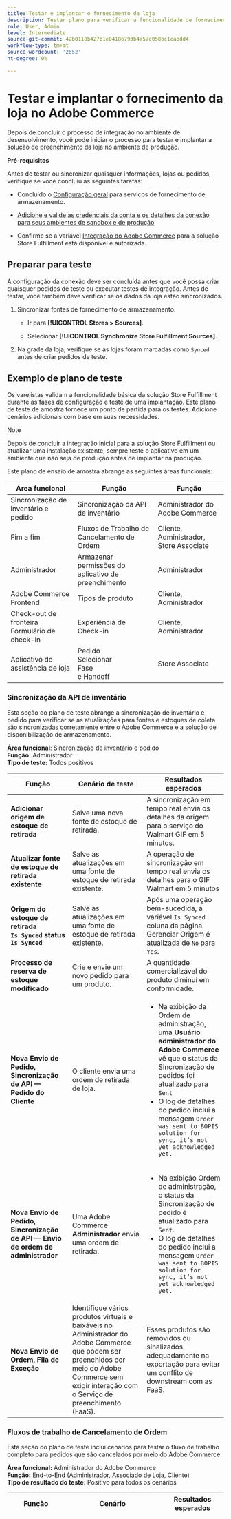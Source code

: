 ```yaml
---
title: Testar e implantar o fornecimento da loja
description: Testar plano para verificar a funcionalidade de fornecimento de armazenamento. Os testes abrangem a API de Sincronização de inventário, o fluxo de trabalho de preenchimento completo para pedidos cancelados, o gerenciamento de usuários do aplicativo Store Fulfillment e a experiência de Check-in do cliente.
role: User, Admin
level: Intermediate
source-git-commit: 42b0118b427b1e04186793b4a57c058bc1cabdd4
workflow-type: tm+mt
source-wordcount: '2652'
ht-degree: 0%

---
```



# Testar e implantar o fornecimento da loja no Adobe Commerce

Depois de concluir o processo de integração no ambiente de desenvolvimento, você pode iniciar o processo para testar e implantar a solução de preenchimento da loja no ambiente de produção.

**Pré-requisitos**

Antes de testar ou sincronizar quaisquer informações, lojas ou pedidos, verifique se você concluiu as seguintes tarefas:

- Concluído o [Configuração geral](enable-general.md) para serviços de fornecimento de armazenamento.

- [Adicione e valide as credenciais da conta e os detalhes da conexão para seus ambientes de sandbox e de produção](connect-set-up-service.md#configure-store-fulfillment-account-credentials)

- Confirme se a variável [Integração do Adobe Commerce](connect-set-up-service.md#configure-store-fulfillment-account-credentials) para a solução Store Fulfillment está disponível e autorizada.

## Preparar para teste

A configuração da conexão deve ser concluída antes que você possa criar quaisquer pedidos de teste ou executar testes de integração. Antes de testar, você também deve verificar se os dados da loja estão sincronizados.

1. Sincronizar fontes de fornecimento de armazenamento.

   - Ir para **[!UICONTROL Stores > Sources]**.

   - Selecionar **[!UICONTROL Synchronize Store Fulfillment Sources]**.

1. Na grade da loja, verifique se as lojas foram marcadas como `Synced` antes de criar pedidos de teste.

## Exemplo de plano de teste

Os varejistas validam a funcionalidade básica da solução Store Fulfillment durante as fases de configuração e teste de uma implantação. Este plano de teste de amostra fornece um ponto de partida para os testes. Adicione cenários adicionais com base em suas necessidades.

>[!NOTE]
>
>Depois de concluir a integração inicial para a solução Store Fulfillment ou atualizar uma instalação existente, sempre teste o aplicativo em um ambiente que não seja de produção antes de implantar na produção.

Este plano de ensaio de amostra abrange as seguintes áreas funcionais:

| Área funcional | Função | Função |
|-------------------------------------|------------------------------------------|----------------------------------|
| Sincronização de inventário e pedido | Sincronização da API de inventário | Administrador do Adobe Commerce |
| Fim a fim | Fluxos de Trabalho de Cancelamento de Ordem | Cliente, Administrador, Store Associate |
| Administrador | Armazenar permissões do aplicativo de preenchimento | Administrador |
| Adobe Commerce Frontend | Tipos de produto | Cliente, Administrador |
| Check-out de fronteira</br>Formulário de check-in | Experiência de Check-in | Cliente, Administrador |
| Aplicativo de assistência de loja | Pedido</br>Selecionar</br>Fase</br>e Handoff | Store Associate |

### Sincronização da API de inventário

Esta seção do plano de teste abrange a sincronização de inventário e pedido para verificar se as atualizações para fontes e estoques de coleta são sincronizadas corretamente entre o Adobe Commerce e a solução de disponibilização de armazenamento.

**Área funcional**: Sincronização de inventário e pedido</br>
**Função:** Administrador</br>
**Tipo de teste:** Todos positivos

<table>
<thead>
<tr>
<th>Função</th>
<th>Cenário de teste</th>
<th>Resultados esperados</th>
</tr>
</thead>
<tbody>
<tr>
<td><strong>Adicionar origem de estoque de retirada</strong></td>
<td>Salve uma nova fonte de estoque de retirada.</td>
<td>A sincronização em tempo real envia os detalhes da origem para o serviço do Walmart GIF em 5 minutos.</td>
</tr>
<tr>
<td><strong>Atualizar fonte de estoque de retirada existente</strong></td>
<td>Salve as atualizações em uma fonte de estoque de retirada existente.</td>
<td>A operação de sincronização em tempo real envia os detalhes para o GIF Walmart em 5 minutos</td>
</tr>
<tr>
<td><strong>Origem do estoque de retirada</br><code>Is Synced</code> status</br><code>Is Synced</code></strong></td>
<td>Salve as atualizações em uma fonte de estoque de retirada existente.</td>
<td>Após uma operação bem-sucedida, a variável <code>Is Synced</code> coluna da página Gerenciar Origem é atualizada de <code>No</code> para <code>Yes</code>.</td>
</tr>
<tr>
<td><strong>Processo de reserva de estoque modificado</strong></td>
<td>Crie e envie um novo pedido para um produto.</td>
<td>A quantidade comercializável do produto diminui em conformidade.</td>
</tr>
<tr>
<td><strong>Nova Envio de Pedido, Sincronização de API — Pedido do Cliente</strong></td>
<td>O cliente envia uma ordem de retirada de loja.</td>
<td><ul><li>Na exibição da Ordem de administração, uma <strong>Usuário administrador do Adobe Commerce</strong> vê que o status da Sincronização de pedidos foi atualizado para <code>Sent</code></li><li>O log de detalhes do pedido inclui a mensagem <code>Order was sent to BOPIS solution for sync, it’s not yet acknowledged yet.</code></li></ul></td>
</tr>
<tr>
<td><strong>Nova Envio de Pedido, Sincronização de API — Envio de ordem de administrador</strong></td>
<td>Uma Adobe Commerce <strong>Administrador</strong> envia uma ordem de retirada.</td>
<td><ul><li>Na exibição Ordem de administração, o status da Sincronização de pedido é atualizado para <code>Sent</code>.</li><li>O log de detalhes do pedido inclui a mensagem <code>Order was sent to BOPIS solution for sync, it’s not yet acknowledged yet.</code></li></ul></td>
</tr>
<tr>
<td><strong>Nova Envio de Ordem, Fila de Exceção<strong></td>
<td>Identifique vários produtos virtuais e baixáveis no Administrador do Adobe Commerce que podem ser preenchidos por meio do Adobe Commerce sem exigir interação com o Serviço de preenchimento (FaaS).</td>
<td>Esses produtos são removidos ou sinalizados adequadamente na exportação para evitar um conflito de downstream com as FaaS.</td>
</tr>
</tbody>
</table>

### Fluxos de trabalho de Cancelamento de Ordem

Esta seção do plano de teste inclui cenários para testar o fluxo de trabalho completo para pedidos que são cancelados por meio do Adobe Commerce.

**Área funcional:** Administrador do Adobe Commerce</br>
**Função:** End-to-End (Administrador, Associado de Loja, Cliente)</br>
**Tipo de resultado do teste:** Positivo para todos os cenários

<table style="table-layout:fixed">
<tr>
<th>Função</th>
<th>Cenário</th>
<th>Resultados esperados</th>
</tr>
<tr>
<td><strong>Cancelamento de pedido completo</strong></td>
<td><ol>
<li>Colocar pedido.</li>
<li>Aguarde até que a ordem seja sincronizada.</li>
<li>Verifique o recebimento de criação de fatura (se autorizar e capturar) de email de fatura.</li>
<li>Criar Aviso de Crédito com todos os produtos solicitados na exibição NFF.</li>
</ol>
</td>
<td>
<ul>
<td>
<li>Histórico de pedidos atualizado com <code>We refunded $X online. Transaction ID: transactionID</code> e <code>Received Cancel acknowledgment from the BOPIS solution.</code></li>
<li>O status do pedido é <code>Closed</code>. (Definimos a REVISÃO DE PAGAMENTO agora.)</li>
<li>Aviso de crédito criado no Adobe Commerce. (Aguarde até que o cron funcione.)</li>
<li>Se todos os itens tiverem sido selecionados, estará pronto para receber email <code>DISPLAY COMMENT HISTORY</code> shows <code>Order is ready for pickup</code> (<code>CUSTOMER NOTIFIED</code> sinalizador é <code>true</code>.)</li>
<li>Se todos os itens não forem selecionados, o email de cancelamento e EXIBIR HISTÓRICO DE COMENTÁRIOS serão exibidos <code>Order has been canceled - all items were not available</code></li>
<li><code>CUSTOMER NOTIFIED</code> sinalizador é <code>true</code>.)</li>
</ul>
</td>
</tr>
<tr><td><strong>Cancelamento parcial de pedido<strong></td>
<td>
<ol>
<li>Fazer pedido com pelo menos dois produtos.</li>
<li>Aguarde até que a ordem seja sincronizada.</li>
<li>Verifique se a fatura foi criada (se autorizada e capturada) e se o email de fatura foi recebido.</li>
<li>Aguarde duas horas para a liquidação da transação.</li>
<li>Criar Aviso de Crédito com apenas parte dos produtos solicitados na exibição NFF.</li>
</td>
<td>
<ul>
<li>Atualização do histórico do pedido: <code>We refunded $X online. Transaction ID: transactionID</code></li>
<li>Atualização do histórico do pedido: <code>Order notified as partly canceled at: Date and Hour</code></li>
<li>Recebimento do email de reembolso de pedidos: <code>$x amount was refunded</code></li>
<li>O status do pedido é <code>Processing</code>.</li>
<li>Aviso de crédito criado no Adobe Commerce (aguarde até que o cron funcione).</li>
<li>Se alguns itens não foram selecionados, confirme se a variável [!UICONTROL Ready for Pickup] é exibido um email com a seção de separação ou reembolso. <code>DISPLAY COMMENT HISTORY</code> shows <code>Order is ready for pickup, but some items not available.</code>.</li>
<li><code>CUSTOMER NOTIFIED</code> sinalizador é <code>true</code>.</li>
</ul>
</td>
</tr>
<td><strong>Pronto para retirada</br></br>Cancelamento total</br>(todos os produtos são definidos como separados com 0 qty)</br></strong></td>
<td>
<ol>
<li>Coloque o pedido.</li>
<li>Aguarde até que a ordem seja sincronizada.</li>
<li>Verifique se a fatura foi criada (se autorizada e capturada) e se o email de fatura foi recebido.</li>
<li>Vá para a Postman e execute a solicitação Ready for Pickup com todos os produtos definidos como <code>picked</code> com <code>0 qty</code>.</li>
</ol>
</td>
<td>
<ul>
<li>Histórico de pedidos atualizado: <code>We refunded $X offline</code></li>
<li>O status do pedido é <code>CLOSED</code>.
<li>O Aviso de Crédito é criado. (Aguarde até que o cron funcione.)</li>
<li>E-mail de reembolso recebido: <code>$x amount was refunded</code></li>
<li>Email de cancelamento do pedido enviado.</li>
</ul>
</td>
</tr>
<tr>
<td><strong>Pronto para retirada - Cancelamento parcial</strong></br></br><strong>(Alguns produtos são escolhidos e alguns são escolhidos com <code>0 qty</code>)</strong>
</td>
<td>
<ol>
<li>Coloque o pedido.</li>
<li>Aguarde até que a ordem seja sincronizada.</li>
<li>Verifique se a fatura foi criada (se autorizada e capturada) e se o email de fatura foi recebido.</li>
<li>Vá para a Postman e execute a solicitação Ready for Pickup com parte dos produtos definidos como escolhidos com 0 quantidade e o restante foi selecionado.</li>
</ol>
</td>
<td>
<ul>
<li><code>Your order is ready for pickup</code> com [!UICONTROL Ready for Pickup Items] e [!UICONTROL Canceled Items] tabelas. </li>
<li>O status do pedido é READY FOR PICKUP. </li>
<li>Histórico de pedidos atualizado: <code>We refunded $X offline.</code>
<li>Histórico de pedidos atualizado: <code>Order notified as partly canceled at: Date and hour</code>
<li>E-mail de reembolso recebido: <code>$x amount was refunded</code>
<li>O aviso de crédito é criado. (Aguarde até que o cron funcione.)</li>
</ul>
</td>
</tr>
<tr>
<td><strong>Pronto para retirada - Cancelamento parcial</br></br>Alguns produtos são escolhidos e alguns são escolhidos com <code>0 qty</code>)</strong>
</td>
<td><ol>
<li>Coloque o pedido.</li>
<li>Aguarde até que a ordem seja sincronizada.</li>
<li>Verifique se a fatura foi criada (se autorizada e capturada) e se o email de fatura foi recebido.</li>
<li>Vá para a Postman e execute a solicitação Ready for Pickup com parte dos produtos definidos como escolhidos com 0 quantidade e o restante foi selecionado.</li>
</ol>
</td>
<td><ul>
<li><code>Your order is ready for pickup</code> com [!UICONTROL Ready for Pickup Items] e [!UICONTROL Canceled Items] tabelas. </li>
<li>O status do pedido é READY FOR PICKUP. </li>
<li>Histórico de pedidos atualizado: <code>We refunded $X offline.</code>
<li>Histórico de pedidos atualizado: <code>Order notified as partly canceled at: Date and hour</code>
<li>E-mail de reembolso recebido: <code>$x amount was refunded</code>
<li>O aviso de crédito é criado. (Aguarde até que o cron funcione.)</li>
</ul>
</td>
</tr>
<tr>
<td><strong>Dispensado (durante a administração) </br></br>Cancelamento total (todos os produtos são definidos como rejeitados)</strong>
</td>
<td>
<ol>
<li>Coloque o pedido.</li>
<li>Aguarde até que a ordem seja sincronizada.</li>
<li>Verifique se a fatura foi criada (se autorizada e capturada) e se o email de fatura foi recebido.</li>
<li>Vá para a Postman e execute a solicitação Ready for Pickup com todos os produtos definidos como selecionados.</li>
<li>Abra a caixa de correio e localize o e-mail Ready for Pickup (Pronto para retirada). Em seguida, clique em **[!UICONTROL Confirm Arrival]**.</li>
<li>Fazer check-in.</li>
<li>Vá para o Postman e execute a solicitação Dispensed com todos os produtos definidos como rejeitados.</li>
</ol>
<td><ul>
<li>Histórico de pedidos atualizado: <code>We refunded $X offline.</code></li>
<li>E-mail de reembolso recebido: <code>$x amount was refunded</code></li>
<li>Status definido como <code>CLOSED</code>.</li>
<li>Aviso de crédito criado. (Aguarde até que o cron funcione.)</li>
</ul>
</td>
</tr>
<tr>
<td><strong>Dispensado (durante a administração)</br></br>Cancelamento parcial</br>(Alguns produtos são dispensados; alguns são rejeitados.)</strong>
</br></td>
<td>
<ol>
<li>Coloque o pedido.</li>
<li>Aguarde até que a ordem seja sincronizada.</li>
<li>Verifique se a fatura foi criada (se autorizada e capturada) e se o email de fatura foi recebido.</li>
<li>Vá para o Postman e execute a solicitação Ready for Pickup com todos os produtos definidos como selecionados.</li>
<li>Abra sua caixa de correio. Encontre o email Pronto para Seleção e selecione <code>Confirm Arrival</code>.</li>
<li>Fazer check-in.</li>
<li>Vá para a Postman e execute a solicitação Dispensed com alguns produtos definidos como dispensados e alguns definidos como rejeitados</li>
</ol>
</td>
<td>
<li>Histórico de pedidos atualizado: <code>We refunded $X offline</code></li>
<li><code>Order notified as partly canceled at: Date and Hour</code>
<li>E-mail de reembolso recebido: <code>$x amount was refunded</code>
<li>Status do pedido definido como <code>Ready for pickup Dispensed</code>
<li>Aviso de crédito criado. (Aguarde até que o cron funcione.)</li>
</td>
</tr>
<tr>
<td> <strong>Nova RMA após retorno (completa)</strong>
</td>
<td>
<ol>
<li>Coloque o pedido.</li>
<li>Aguarde até que a ordem seja sincronizada.</li>
<li>Verifique se a fatura foi criada (se autorizada e capturada) e se o email de fatura foi recebido.</li>
<li>Escolha todos os produtos com o Postman.</li>
<li>Fazer check-in.</li>
<li>Faça uma despesa.</li>
<li>Acesse a ordem e selecione<strong>[!UICONTROL Create returns]=
<li>Crie o RMA.</li>
</ol>
</td>
<td>
<ul>
<li>O RMA foi criado e é exibido abaixo do <strong>[!UICONTROL Returns]</b> na exibição Ordem.</li>
<li>O cliente recebeu o email de confirmação RMA.</li>
</ul>
</td>
</tr>
<tr>
<td><strong>Nova RMA após retorno — Parcial</strong>
</td>
<td>
<ol>
<li>Coloque o pedido.</li>
<li>Aguarde até que a ordem seja sincronizada.</li>
<li>Verifique se a fatura foi criada (se autorizada e capturada) e se o email de fatura foi recebido.</li>
<li>Escolha todos os produtos com o Postman.</li>
<li>Fazer check-in.</li>
<li>Faça uma despesa.</li>
<li>Acesse o pedido e selecione  <strong>[!UICONTROL Create returns]</strong></li>
<li>Crie o RMA com parte dos produtos solicitados.</li>
</ol>
<td>
<ul>
<li>RMA criada e exibida abaixo do <strong>[!UICONTROL Returns]</strong> na exibição Ordem.</li>
<li>O cliente recebeu o email de confirmação RMA.</li>
<li>Após criar o RMA, obtenha a autorização do RMA: Em Admin, acesse <strong>[!UICONTROL Sales > Returns]</strong>. Selecione o RMA que você criou e o autorize.</li>
<li>Verifique se o cliente recebeu o email de confirmação de autorização de RMA.</li>
<li>Verifique se o reembolso foi adicionado às transações e ao histórico do pedido.</li>
</ul>
</td>
</tr>
</table>


### Armazenar permissões do aplicativo de preenchimento

Esta seção do plano de teste cobre o gerenciamento de conta para usuários do aplicativo de preenchimento da loja.

- Confirme se um Associado de loja pode se autenticar com uma nova conta de usuário criada a partir do Administrador do Adobe Commerce.
- Confirme se as atualizações nas contas existentes foram aplicadas com êxito.

**Área funcional:** Administrador do Adobe Commerce</br>
**Função:** Administrador, Store Associate</br>
**Tipo de teste:** Todos positivos

<table style="table-layout:auto">
<tr>
<th>Função</th>
<th>Cenário</th>
<th>Resultados esperados</th>
</tr>
<tr>
<td><strong>Gerenciamento de conta de usuário - Criar conta</strong></br></br>
</td>
<td>
<ol>
<li><strong>Administrador</strong> — Faça logon no Administrador do Adobe Commerce</li>
<li>Ir para <strong>[!UICONTROL System] &gt; Armazenar Permissões do Aplicativo de Cumprimento &gt; Todos os Usuários do Aplicativo de Cumprimento da Loja</strong></li>
<li><strong>Adicionar novo usuário.</strong></li>
</ol>
<td>
<ul>
<li>Conta criada com êxito.</li>
<li>Nova conta de usuário é exibida na página [!UICONTROL Store Fulfillment Users] painel.</li>
<li><strong>Store Associate</strong> faça logon no aplicativo Store Assist com uma nova conta de usuário.</li>
</ul>
</td>
</tr>
<tr>
<td><strong>Gerenciamento de conta de usuário - Atualizar conta de usuário existente</strong>
</td>
<td>
<ol>
<li>Faça logon no Administrador do Adobe Commerce com a conta de usuário Admin.</li>
<li>Ir para <strong>[!UICONTROL System] &gt; Armazenar Permissões do Aplicativo de Cumprimento &gt; Todos os Usuários do Aplicativo de Cumprimento da Loja</strong>.</li>
<li>Na lista Conta de usuário, abra uma conta de usuário ativa existente selecionando <strong>[!UICONTROL Edit]</strong>.
<li>Desative a conta alterando <strong>[!UICONTROL Is Active]</strong> para <strong>Não</strong>.</li>
</ol>
</td>
<td>
<ul>
<li>No <strong>[!UICONTROL Store Fulfillment App Users]</strong> no painel, o status da conta atualizada foi alterado para <strong>[!UICONTROL Inactive]</strong>.</li>
<li>O Store Associate não pode fazer logon no aplicativo Store Assist com as credenciais de conta inativas.</li>
</ul>
</td>
</tr>
</table>

## Tipos de produtos Adobe Commerce

Os cenários de teste para os Tipos de produto do Adobe Commerce verificam se os clientes veem as informações corretas de produto, estoque e método de entrega para diferentes tipos de produto:

- [!UICONTROL Configurable]
- [!UICONTROL Grouped]
- [!UICONTROL Virtual]
- [!UICONTROL Bundle products] na loja da Adobe Commerce.

**Área funcional:** Adobe Commerce Frontend</br>
**Função:** Usuário do aplicativo de assistência de armazenamento (Associado da loja)</br>
**Tipo de teste:** Todos positivos

<table style="table-layout:auto">
<tr>
<th>Função</th>
<th>Cenário</th>
<th>Comentários</th>
</tr>
<tr>
<td><strong>Produtos configuráveis</strong>
</td>
<td>
<ul>
<li>Verifique se o usuário pode ver apenas as opções configuráveis, qual fonte está ativada, o estoque está atribuído e se há alguns itens em estoque — verifique os produtos secundários.</li>
<li>Verifique se, ao selecionar uma loja diferente, as opções que não estão disponíveis são exibidas como riscadas.</li>
<li>Verifique se, se o usuário selecionar uma loja diferente, as opções configuráveis serão desselecionadas.</li>
<li>Verifique se um produto configurável já está no carrinho e se um usuário seleciona uma loja diferente, o produto aparece como esgotado.</li>
</ul>
</td>
<td></td>
</td>
</tr>
<tr>
<td><strong>Produtos agrupados</strong>
</td>
<td>
<ul>
<li>Verifique se os métodos de Delivery e [!UICONTROL Add to cart] são desabilitados para o cliente quando todos os produtos filho tiverem
<code>qty</code> defina como <code>0</code>.</li>
<li>Verifique se os métodos de entrega estão habilitados para o cliente quando pelo menos um dos produtos filho tiver <code>qty</code> defina como <code>0.</code></li>
<li>Verifique se [!UICONTROL Store Pickup Delivery] é visível e ativa apenas para os produtos que têm [!UICONTROL Available for Store Pickup] habilitado. (Verificar produto secundário.)</li>
</ul>
</td>
<td></td>
</tr>
<tr>
<td><strong>Produtos virtuais</strong>
</td>
<td>
Verifique se os produtos virtuais não oferecem a variável  [!UICONTROL In-store Pickup] método de delivery.
<td></td>
</td>
</tr>
<tr>
<td><strong>Produtos do pacote</strong>
</td>
<td>
<ul>
<li>Verifique se pelo menos um produto filho tem [!UICONTROL Available for Store Pickup] desativado, a opção Store Pickup delivery não está disponível para o cliente.</li>
<li>Verifique se pelo menos um produto filho tem [!UICONTROL Available for Home Delivery] desativado, a opção Home Delivery não está disponível para o cliente.</li>
<li>Verifique se pelo menos um dos produtos filho em um pacote está indisponível, o pacote (produto pai) também é mostrado como [!UICONTROL Out of stock].</li>
</ul>
</td>
<td></td>
</tr>
<tbody>
</table>

## Experiência de Check-in

Esta seção do plano de teste cobre a experiência de check-in para pedidos de retirada de loja para os seguintes recursos:

- Contato de retirada alternativo — Verifique o fluxo de trabalho para adicionar um [!UICONTROL Alternate Pickup Contact] e selecionando um [!UICONTROL Preferred Contact] em Ordens de retirada da loja.

- Formulário de check-in - Verifique o fluxo de trabalho para enviar uma solicitação de check-in para pedidos de retirada da Loja.

**Áreas funcionais:** Check-out do carrinho, Formulário de check-in para pedidos de retirada de loja</br>
**Função:** Administrador, Cliente, Store Associate</br>
**Tipo de teste:** Todos positivos

### Contato de Selecionador Alternativo


**Área funcional:** Check-out do carrinho</br>
**Função:** Cliente</br>
**Tipo de teste:** Todos positivos

<table style="table-layout:auto">
<tr>
<th>Função</th>
<th>Cenário</th>
<th>Resultados esperados</th>
</tr>
<tr>
<td><strong>Contato de Selecionador Alternativo</br>
Check-in</br><strong>
</td>
<td>
Um cliente envia um pedido com a opção Retirada na loja.</td>
<td>Durante o processo de finalização, o cliente visualiza o [!UICONTROL Alternate Pickup Contact] a opção na etapa Entrega.
</td>
</tr>
<tr>
<td><strong>Contato Preferencial de Seleção Alternativo, Fazer Check-in</strong>
<td>
Um cliente envia um pedido com a opção Retirada na loja. Durante o check-out, o cliente adiciona um [!UICONTROL Alternate Pickup Contact].</td>
<td>Durante o processo de finalização, o cliente visualiza o [!UICONTROL Preferred Contact] na etapa de envio.</td>
</td>
</tr>
<tr>
<td><strong>Detalhes do Contato de Coleta Alternativo, Check-in</strong>
</td>
<td>
Um cliente envia um pedido com a opção Retirada na loja. Durante o check-out, o cliente seleciona [!UICONTROL Alternate Pickup Contact] na etapa de envio.
</td>
<td>O cliente vê opções de entrada para inserir detalhes de contato: [!UICONTROL First name], [!UICONTROL Last name], [!UICONTROL Phone]e [!UICONTROL Email].</td>
</tr>
<tr>
<td><strong>Seleção alternativa, Check in Email</strong>
</td>
<td>Um cliente envia um pedido com a opção Retirada na loja. Durante o check-out, o cliente seleciona [!UICONTROL Alternate Pickup Contact] na etapa de envio, adiciona os detalhes do contato e envia o pedido.</td>
<td>Tanto o cliente quanto o contato alternativo recebem um Email de Check-in para o pedido.</td>
</tr>
<td><strong>Seleção alternativa, Detalhes do pedido</strong></td>
<td>Um cliente envia um pedido com a opção Retirada na loja. Durante o check-out, o cliente seleciona [!UICONTROL Alternate Pickup Contact] na etapa de envio, adiciona os detalhes do contato e envia o pedido.</td>
<td>O administrador vê as informações de contato adicionais na ordem salva.</td>
</tr>
<tr>
<td><strong>Contato de Selecionador Alternativo, Exibição de Ordem Associada de Loja</strong>
</td>
<td>Um cliente envia um pedido com a opção Retirada na loja. Durante o check-out, o cliente seleciona [!UICONTROL Alternate Pickup Contact] na etapa de envio, adiciona os detalhes do contato e envia o pedido.</td>
<td>O Store Associate pode ver as informações de contato adicionais sobre o pedido no FaaS/ChaaS.</td>
</td>
</tr>
</tbody>
</table>

### Formulário de check-in


**Área funcional:** Formulário de check-in</br>
**Função:** Cliente</br>
**Tipo de teste:** Todos positivos

<table style="table-layout:auto">
<tr>
<th>Função</th>
<th>Cenário</th>
<th>Resultados esperados</th>
</tr>
<tr>
<td><strong>Ação de Check-in — Enviar solicitação</strong>
</td>
<td>No formulário de check-in, um cliente preenche todos os campos obrigatórios e envia a solicitação.</td>
<td>O cliente recebe uma resposta bem-sucedida.</td>
</tr>
<tr>
<td><strong>Verificar Ação — Exibir detalhes da solicitação</strong></td>
<td>Um cliente envia com êxito uma solicitação de check-in.</td>
<td>O status do pedido é atualizado no sistema FaaS, e o Store Associate pode ver os detalhes da solicitação de check-in nas FaaS.
</td>
</tr>
<tr>
<td><strong>Ação de Check-in — Enviar solicitação apenas uma vez</strong></td>
<td>Depois de enviar uma solicitação de check-in para um pedido, um cliente seleciona o link para fazer check-in uma segunda vez.</td>
<td>No formulário de check-in, o cliente não vê uma opção para editar ou reenviar o formulário.</td>
</tr>
<tr>
<td><strong>Verificar Ação — Confirmar Chegada</strong></td>
<td>Uma ordem de retirada na loja é marcada pronta para retirada no FaaS. O cliente recebe um email Pronto para Seleção e seleciona [!UICONTROL Confirm Arrival].</td>
<td>O cliente vê o formulário de check-in do pedido.</td>
</tr>
</tbody>
</table>

## Aplicativo de assistência da loja

Esta seção do plano de teste cobre cenários para workflows de ordem de teste, separação e manipulação no aplicativo de assistência de loja.

**Área funcional:** Aplicativo de assistência de loja</br>
**Função:** Store Associate</br>
**Tipo de teste:** Todos positivos

<table style="table-layout:auto">
<tr>
<th>Função</th>
<th>Cenário</th>
<th>Resultados esperados</th>
</tr>
<tr>
<td>
<strong>Caminho feliz de escolha de pedido único, retirada de lado da curva</strong></td>
<td>Escolha itens de quantidade única e múltipla. Sem nilpicks e coleta de lado da curva (com preparo).
</td>
<td>
</td>
</tr>
<tr>
<td><strong>Separação de várias ordens — caminho feliz, retirada de lado da curva</strong></td>
<td>Itens únicos e de várias quantidades. Sem nilpicks e coleta de lado da curva (com preparo)</td>
<td></td>
</tr>
<tr>
<td><strong>Escolha de pedido único — caminho feliz na loja</strong></td>
<td>Itens únicos e de várias quantidades. Sem links e coleta de instância (com armazenamento temporário)</td>
<td>
</td>
</tr>
<tr>
<td><strong>Separação de vários pedidos — caminho feliz, retirada na loja</strong></td>
<td>Escolha itens de quantidade única e múltipla. Sem nilpicks e coleta de lado da curva (com preparo).</td>
<td></td>
</tr>
<tr>
<td><strong>Escolha de pedido único — caminho não feliz, retirada na loja</strong></td>
<td>Escolha itens únicos e de várias quantidades com separação parcial e automática e coleta instantânea (com armazenamento temporário)</td>
</td>
<td></td>
</tr>
<td><strong>Separação de várias ordens — não a retirada de lado de caminho feliz</strong></td>
<td>Escolha itens únicos e de várias quantidades com separação parcial e automática e coleta instantânea (com armazenamento temporário)</td>
<td></td>
</tr>
<td><strong>Escolha de pedido único — caminho não feliz, escolha de lado a lado</strong></td>
<td>Escolha itens únicos e de várias quantidades com separação parcial e pontiaguda e curva (com armazenamento temporário)</strong></td>
</td>
<td></td>
</tr>
<tr><td><strong>Pedido feito - cancelado antes da separação</strong></td>
<td></td>
<td></td>
</tr>
<tr>
<td><strong>Pedido colocado - cancelado antes da apresentação</strong></td>
<td></td>
<td></td>
</tr>
<tr>
<td><strong>Pedido colocado - pesquisa no módulo de ordem</strong></td>
<td></td>
<td></td>
</tr>
<tr><td><strong>Pedido colocado - pesquisa e check-in manual para hashdoff</strong></td>
<td></td>
<td></td>
</tr>
<tr><td><strong>Pedido colocado - todos os itens escolhidos ou não disponíveis marcados pelo seletor</strong></td>
<td></td>
<td></td></tr>
<tr><td><strong>Pedido colocado com itens do pacote - separação e handoff</strong></td>
<td></td>
<td></td></tr>
<tr><td><strong>Pedido colocado - Mão livre com rejeição</strong></td>
<td></td>
<td></td></tr>
<tr><td><strong>Pedido colocado - Mão desligada com rejeição de todos os itens</strong></td>
<td></td>
<td></td></tr>
</tbody>
</table>

## Implantar

Após verificar que a solução foi configurada e testada de acordo com suas especificações, você estará pronto para implantar do armazenamento temporário à produção.

A implantação e o teste variam dependendo da infraestrutura e das capacidades.

>[!TIP]
>
>Para obter diretrizes de implantação, listas de verificação e práticas recomendadas do Adobe Commerce em projetos de infraestrutura em nuvem, consulte [Implantar a loja](https://devdocs.magento.com/cloud/live/stage-prod-live.html) na documentação do desenvolvedor do Adobe Commerce.



















